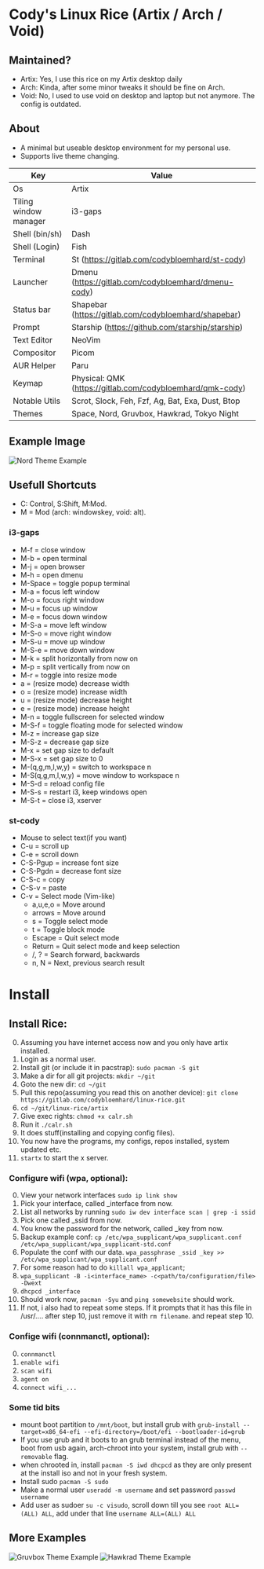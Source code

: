 # Cody's Linux Rice (Artix / Arch / Void)
## Maintained?
* Artix: Yes, I use this rice on my Artix desktop daily
* Arch: Kinda, after some minor tweaks it should be fine on Arch.
* Void: No, I used to use void on desktop and laptop but not anymore. The config is outdated.
## About
- A minimal but useable desktop environment for my personal use.
- Supports live theme changing.

Key                     | Value
------------------------|-----------------------------------
Os                      | Artix
Tiling window manager   | i3-gaps
Shell (bin/sh)          | Dash
Shell (Login)           | Fish
Terminal                | St (https://gitlab.com/codybloemhard/st-cody)
Launcher                | Dmenu (https://gitlab.com/codybloemhard/dmenu-cody)
Status bar              | Shapebar (https://gitlab.com/codybloemhard/shapebar)
Prompt                  | Starship (https://github.com/starship/starship)
Text Editor             | NeoVim
Compositor              | Picom
AUR Helper              | Paru
Keymap                  | Physical: QMK (https://gitlab.com/codybloemhard/qmk-cody)
Notable Utils           | Scrot, Slock, Feh, Fzf, Ag, Bat, Exa, Dust, Btop
Themes                  | Space, Nord, Gruvbox, Hawkrad, Tokyo Night

## Example Image
![Nord Theme Example](https://codyb.xyz/img/rice0.webp)

## Usefull Shortcuts
- C: Control, S:Shift, M:Mod.
- M = Mod (arch: windowskey, void: alt).
### i3-gaps
- M-f           = close window
- M-b           = open terminal
- M-j           = open browser
- M-h           = open dmenu
- M-Space       = toggle popup terminal
- M-a           = focus left window
- M-o           = focus right window
- M-u           = focus up window
- M-e           = focus down window
- M-S-a         = move left window
- M-S-o         = move right window
- M-S-u         = move up window
- M-S-e         = move down window
- M-k           = split horizontally from now on
- M-p           = split vertically from now on
- M-r           = toggle into resize mode
- a             = (resize mode) decrease width
- o             = (resize mode) increase width
- u             = (resize mode) decrease height
- e             = (resize mode) increase height
- M-n           = toggle fullscreen for selected window
- M-S-f         = toggle floating mode for selected window
- M-z           = increase gap size
- M-S-z         = decrease gap size
- M-x           = set gap size to default
- M-S-x         = set gap size to 0
- M-(q,g,m,l,w,y)  = switch to workspace n
- M-S(q,g,m,l,w,y) = move window to workspace n
- M-S-d         = reload config file
- M-S-s         = restart i3, keep windows open
- M-S-t         = close i3, xserver
### st-cody
- Mouse to select text(if you want)
- C-u           = scroll up
- C-e           = scroll down
- C-S-Pgup      = increase font size
- C-S-Pgdn      = decrease font size
- C-S-c         = copy
- C-S-v         = paste
- C-v           = Select mode (Vim-like)
    - a,u,e,o   = Move around
    - arrows    = Move around
    - s         = Toggle select mode
    - t         = Toggle block mode
    - Escape    = Quit select mode
    - Return    = Quit select mode and keep selection
    - /, ?      = Search forward, backwards
    - n, N      = Next, previous search result
# Install
## Install Rice:
0. Assuming you have internet access now and you only have artix installed.
1. Login as a normal user.
2. Install git (or include it in pacstrap): `sudo pacman -S git`
3. Make a dir for all git projects: `mkdir ~/git`
4. Goto the new dir: `cd ~/git`
5. Pull this repo(assuming you read this on another device): `git clone https://gitlab.com/codybloemhard/linux-rice.git`
6. `cd ~/git/linux-rice/artix`
8. Give exec rights: `chmod +x calr.sh`
9. Run it `./calr.sh`
10. It does stuff(installing and copying config files).
11. You now have the programs, my configs, repos installed, system updated etc.
12. `startx` to start the x server.
### Configure wifi (wpa, optional):
0. View your network interfaces `sudo ip link show`
1. Pick your interface, called _interface from now.
2. List all networks by running `sudo iw dev interface scan | grep -i ssid`
3. Pick one called _ssid from now.
4. You know the password for the network, called _key from now.
5. Backup example conf: `cp /etc/wpa_supplicant/wpa_supplicant.conf /etc/wpa_supplicant/wpa_supplicant-std.conf`
6. Populate the conf with our data. `wpa_passphrase _ssid _key >> /etc/wpa_supplicant/wpa_supplicant.conf`
7. For some reason had to do `killall wpa_applicant`;
8. `wpa_supplicant -B -i<interface_name> -c<path/to/configuration/file> -Dwext`
9. `dhcpcd _interface`
10. Should work now, `pacman -Syu` and `ping somewebsite` should work.
11. If not, i also had to repeat some steps. If it prompts that it has this file in /usr/.... after step 10, just remove it with `rm filename`. and repeat step 10.
### Confige wifi (connmanctl, optional):
0. `connmanctl`
1. `enable wifi`
2. `scan wifi`
3. `agent on`
4. `connect wifi_...`
### Some tid bits
- mount boot partition to `/mnt/boot`, but install grub with `grub-install --target=x86_64-efi --efi-directory=/boot/efi --bootloader-id=grub`
- If you use grub and it boots to an grub terminal instead of the menu, boot from usb again, arch-chroot into your system, install grub with `--removable` flag.
- when chrooted in, install `pacman -S iwd dhcpcd` as they are only present at the install iso and not in your fresh system.
- Install sudo `pacman -S sudo`
- Make a normal user `useradd -m username` and set password `passwd username`
- Add user as sudoer `su -c visudo`, scroll down till you see `root ALL=(ALL) ALL`, add under that line `username ALL=(ALL) ALL`

## More Examples

![Gruvbox Theme Example](https://codyb.xyz/img/rice1.webp)
![Hawkrad Theme Example](https://codyb.xyz/img/rice2.webp)
